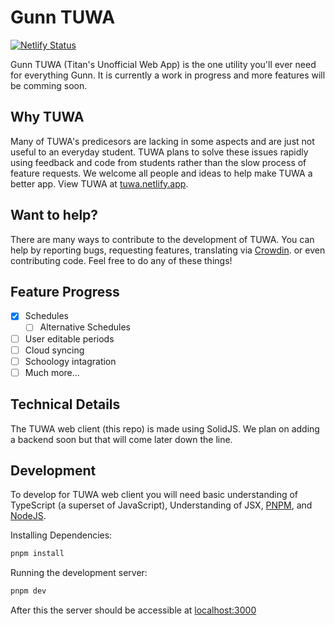# Gunn TUWA

[![Netlify Status](https://api.netlify.com/api/v1/badges/11619b07-8788-4d13-bde3-45de33fbc093/deploy-status)](https://app.netlify.com/sites/tuwa/deploys)

Gunn TUWA (Titan's Unofficial Web App) is the one utility you'll ever need for everything Gunn. It
is currently a work in progress and more features will be comming soon.

## Why TUWA

Many of TUWA's predicesors are lacking in some aspects and are just not useful to an everyday
student. TUWA plans to solve these issues rapidly using feedback and code from students rather than
the slow process of feature requests. We welcome all people and ideas to help make TUWA a better
app. View TUWA at [tuwa.netlify.app](https://tuwa.netlify.app).

## Want to help?

There are many ways to contribute to the development of TUWA. You can help by reporting bugs, requesting features, translating via [Crowdin](https://crowdin.com/project/gunn-tuwa). or even contributing code. Feel free to do any of these things!

## Feature Progress

-   [x] Schedules
    -   [ ] Alternative Schedules
-   [ ] User editable periods
-   [ ] Cloud syncing
-   [ ] Schoology intagration
-   [ ] Much more...

## Technical Details

The TUWA web client (this repo) is made using SolidJS. We plan on adding a backend soon but that
will come later down the line.

## Development

To develop for TUWA web client you will need basic understanding of TypeScript (a superset of
JavaScript), Understanding of JSX, [PNPM](https://pnpm.io/), and [NodeJS](https://nodejs.org).

Installing Dependencies:

```sh
pnpm install
```

Running the development server:

```sh
pnpm dev
```

After this the server should be accessible at [localhost:3000](http://localhost:3000)
